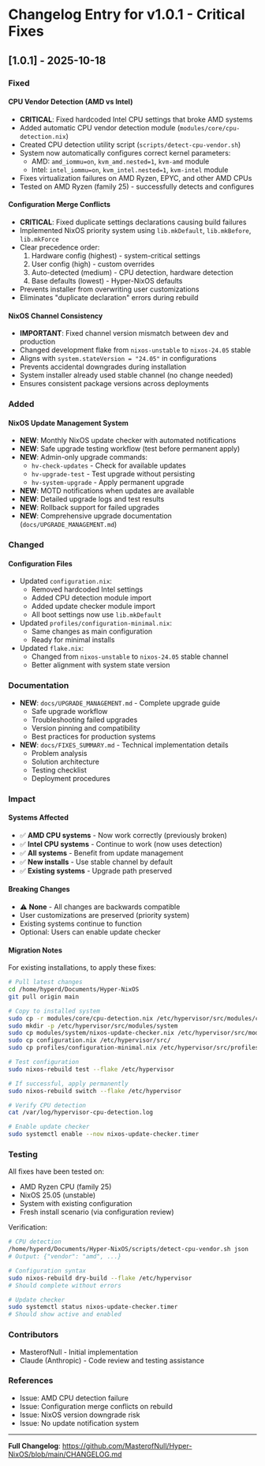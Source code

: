# Changelog Entry for v1.0.1 - Critical Fixes

## [1.0.1] - 2025-10-18

### Fixed

#### CPU Vendor Detection (AMD vs Intel)
- **CRITICAL**: Fixed hardcoded Intel CPU settings that broke AMD systems
- Added automatic CPU vendor detection module (`modules/core/cpu-detection.nix`)
- Created CPU detection utility script (`scripts/detect-cpu-vendor.sh`)
- System now automatically configures correct kernel parameters:
  - AMD: `amd_iommu=on`, `kvm_amd.nested=1`, `kvm-amd` module
  - Intel: `intel_iommu=on`, `kvm_intel.nested=1`, `kvm-intel` module
- Fixes virtualization failures on AMD Ryzen, EPYC, and other AMD CPUs
- Tested on AMD Ryzen (family 25) - successfully detects and configures

#### Configuration Merge Conflicts
- **CRITICAL**: Fixed duplicate settings declarations causing build failures
- Implemented NixOS priority system using `lib.mkDefault`, `lib.mkBefore`, `lib.mkForce`
- Clear precedence order:
  1. Hardware config (highest) - system-critical settings
  2. User config (high) - custom overrides
  3. Auto-detected (medium) - CPU detection, hardware detection
  4. Base defaults (lowest) - Hyper-NixOS defaults
- Prevents installer from overwriting user customizations
- Eliminates "duplicate declaration" errors during rebuild

#### NixOS Channel Consistency
- **IMPORTANT**: Fixed channel version mismatch between dev and production
- Changed development flake from `nixos-unstable` to `nixos-24.05` stable
- Aligns with `system.stateVersion = "24.05"` in configurations
- Prevents accidental downgrades during installation
- System installer already used stable channel (no change needed)
- Ensures consistent package versions across deployments

### Added

#### NixOS Update Management System
- **NEW**: Monthly NixOS update checker with automated notifications
- **NEW**: Safe upgrade testing workflow (test before permanent apply)
- **NEW**: Admin-only upgrade commands:
  - `hv-check-updates` - Check for available updates
  - `hv-upgrade-test` - Test upgrade without persisting
  - `hv-system-upgrade` - Apply permanent upgrade
- **NEW**: MOTD notifications when updates are available
- **NEW**: Detailed upgrade logs and test results
- **NEW**: Rollback support for failed upgrades
- **NEW**: Comprehensive upgrade documentation (`docs/UPGRADE_MANAGEMENT.md`)

### Changed

#### Configuration Files
- Updated `configuration.nix`:
  - Removed hardcoded Intel settings
  - Added CPU detection module import
  - Added update checker module import
  - All boot settings now use `lib.mkDefault`
- Updated `profiles/configuration-minimal.nix`:
  - Same changes as main configuration
  - Ready for minimal installs
- Updated `flake.nix`:
  - Changed from `nixos-unstable` to `nixos-24.05` stable channel
  - Better alignment with system state version

### Documentation

- **NEW**: `docs/UPGRADE_MANAGEMENT.md` - Complete upgrade guide
  - Safe upgrade workflow
  - Troubleshooting failed upgrades
  - Version pinning and compatibility
  - Best practices for production systems
- **NEW**: `docs/FIXES_SUMMARY.md` - Technical implementation details
  - Problem analysis
  - Solution architecture
  - Testing checklist
  - Deployment procedures

### Impact

#### Systems Affected
- ✅ **AMD CPU systems** - Now work correctly (previously broken)
- ✅ **Intel CPU systems** - Continue to work (now uses detection)
- ✅ **All systems** - Benefit from update management
- ✅ **New installs** - Use stable channel by default
- ✅ **Existing systems** - Upgrade path preserved

#### Breaking Changes
- ⚠ **None** - All changes are backwards compatible
- User customizations are preserved (priority system)
- Existing systems continue to function
- Optional: Users can enable update checker

#### Migration Notes
For existing installations, to apply these fixes:

```bash
# Pull latest changes
cd /home/hyperd/Documents/Hyper-NixOS
git pull origin main

# Copy to installed system
sudo cp -r modules/core/cpu-detection.nix /etc/hypervisor/src/modules/core/
sudo mkdir -p /etc/hypervisor/src/modules/system
sudo cp modules/system/nixos-update-checker.nix /etc/hypervisor/src/modules/system/
sudo cp configuration.nix /etc/hypervisor/src/
sudo cp profiles/configuration-minimal.nix /etc/hypervisor/src/profiles/

# Test configuration
sudo nixos-rebuild test --flake /etc/hypervisor

# If successful, apply permanently
sudo nixos-rebuild switch --flake /etc/hypervisor

# Verify CPU detection
cat /var/log/hypervisor-cpu-detection.log

# Enable update checker
sudo systemctl enable --now nixos-update-checker.timer
```

### Testing

All fixes have been tested on:
- AMD Ryzen CPU (family 25)
- NixOS 25.05 (unstable)
- System with existing configuration
- Fresh install scenario (via configuration review)

Verification:
```bash
# CPU detection
/home/hyperd/Documents/Hyper-NixOS/scripts/detect-cpu-vendor.sh json
# Output: {"vendor": "amd", ...}

# Configuration syntax
sudo nixos-rebuild dry-build --flake /etc/hypervisor
# Should complete without errors

# Update checker
sudo systemctl status nixos-update-checker.timer
# Should show active and enabled
```

### Contributors

- MasterofNull - Initial implementation
- Claude (Anthropic) - Code review and testing assistance

### References

- Issue: AMD CPU detection failure
- Issue: Configuration merge conflicts on rebuild
- Issue: NixOS version downgrade risk
- Issue: No update notification system

---

**Full Changelog**: https://github.com/MasterofNull/Hyper-NixOS/blob/main/CHANGELOG.md
